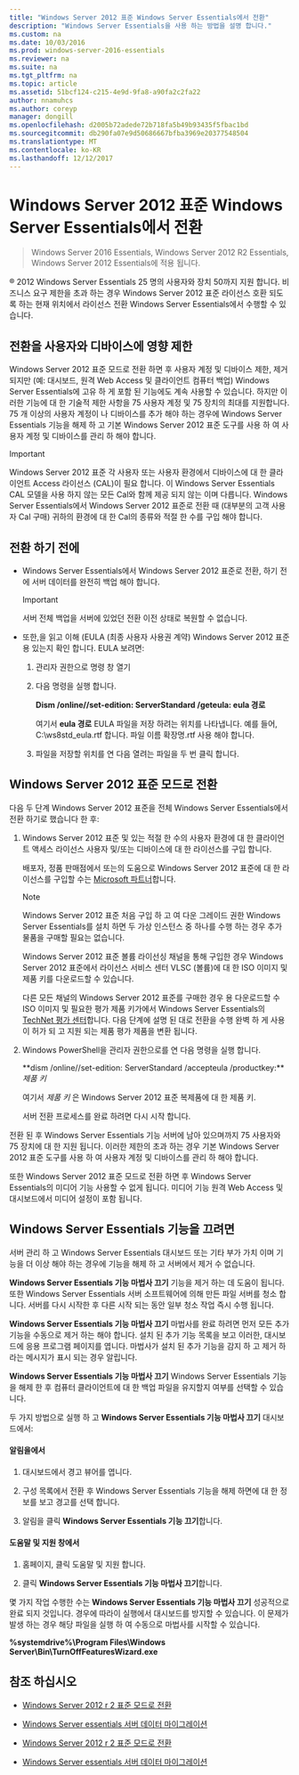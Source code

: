 ```yaml
---
title: "Windows Server 2012 표준 Windows Server Essentials에서 전환"
description: "Windows Server Essentials을 사용 하는 방법을 설명 합니다."
ms.custom: na
ms.date: 10/03/2016
ms.prod: windows-server-2016-essentials
ms.reviewer: na
ms.suite: na
ms.tgt_pltfrm: na
ms.topic: article
ms.assetid: 51bcf124-c215-4e9d-9fa8-a90fa2c2fa22
author: nnamuhcs
ms.author: coreyp
manager: dongill
ms.openlocfilehash: d2005b72adede72b718fa5b49b93435f5fbac1bd
ms.sourcegitcommit: db290fa07e9d50686667bfba3969e20377548504
ms.translationtype: MT
ms.contentlocale: ko-KR
ms.lasthandoff: 12/12/2017
---
```

# <a name="transition-from-windows-server-essentials-to-windows-server-2012-standard"></a>Windows Server 2012 표준 Windows Server Essentials에서 전환

>Windows Server 2016 Essentials, Windows Server 2012 R2 Essentials, Windows Server 2012 Essentials에 적용 됩니다.

 ® 2012 Windows Server Essentials 25 명의 사용자와 장치 50까지 지원 합니다. 비즈니스 요구 제한을 초과 하는 경우 Windows Server 2012 표준 라이선스 호환 되도록 하는 현재 위치에서 라이선스 전환 Windows Server Essentials에서 수행할 수 있습니다.  
  
## <a name="how-the-transition-affects-user-and-device-limits"></a>전환을 사용자와 디바이스에 영향 제한  
 Windows Server 2012 표준 모드로 전환 하면 후 사용자 계정 및 디바이스 제한, 제거 되지만 (예: 대시보드, 원격 Web Access 및 클라이언트 컴퓨터 백업) Windows Server Essentials에 고유 하 게 포함 된 기능에도 계속 사용할 수 있습니다. 하지만 이러한 기능에 대 한 기술적 제한 사항을 75 사용자 계정 및 75 장치의 최대를 지원합니다. 75 개 이상의 사용자 계정이 나 디바이스를 추가 해야 하는 경우에 Windows Server Essentials 기능을 해제 하 고 기본 Windows Server 2012 표준 도구를 사용 하 여 사용자 계정 및 디바이스를 관리 하 해야 합니다.  
  
> [!IMPORTANT]
>   Windows Server 2012 표준 각 사용자 또는 사용자 환경에서 디바이스에 대 한 클라이언트 Access 라이선스 (CAL)이 필요 합니다. 이 Windows Server Essentials CAL 모델을 사용 하지 않는 모든 Cal와 함께 제공 되지 않는 이며 다릅니다.  Windows Server Essentials에서 Windows Server 2012 표준로 전환 때 (대부분의 고객 사용자 Cal 구매) 귀하의 환경에 대 한 Cal의 종류와 적절 한 수를 구입 해야 합니다.  
  
## <a name="before-the-transition"></a>전환 하기 전에  
  
-   Windows Server Essentials에서 Windows Server 2012 표준로 전환, 하기 전에 서버 데이터를 완전히 백업 해야 합니다.  
  
    > [!IMPORTANT]
    >  서버 전체 백업을 서버에 있었던 전환 이전 상태로 복원할 수 없습니다.  
  
-   또한,을 읽고 이해 (EULA (최종 사용자 사용권 계약) Windows Server 2012 표준 용 있는지 확인 합니다. EULA 보려면:  
  
    1.  관리자 권한으로 명령 창 열기  
  
    2.  다음 명령을 실행 합니다.  
  
         **Dism /online//set-edition: ServerStandard /geteula: eula 경로**  
  
         여기서 **eula 경로** EULA 파일을 저장 하려는 위치를 나타냅니다. 예를 들어, C:\ws8std_eula.rtf 합니다.  파일 이름 확장명.rtf 사용 해야 합니다.  
  
    3.  파일을 저장할 위치를 연 다음 열려는 파일을 두 번 클릭 합니다.  
  
## <a name="transition-to--windows-server-2012-standard"></a>Windows Server 2012 표준 모드로 전환  
 다음 두 단계 Windows Server 2012 표준을 전체 Windows Server Essentials에서 전환 하기로 했습니다 한 후:  
  
1.  Windows Server 2012 표준 및 있는 적절 한 수의 사용자 환경에 대 한 클라이언트 액세스 라이선스 사용자 및/또는 디바이스에 대 한 라이선스를 구입 합니다.  
  
     배포자, 정품 판매점에서 또는의 도움으로 Windows Server 2012 표준에 대 한 라이선스를 구입할 수는 [Microsoft 파트너](https://pinpoint.microsoft.com/SelectCulture.aspx)합니다.  
  
    > [!NOTE]
    >  Windows Server 2012 표준 처음 구입 하 고 여 다운 그레이드 권한 Windows Server Essentials를 설치 하면 두 가상 인스턴스 중 하나를 수행 하는 경우 추가 물품을 구매할 필요는 없습니다.  
    >   
    >  Windows Server 2012 표준 볼륨 라이선싱 채널을 통해 구입한 경우 Windows Server 2012 표준에서 라이선스 서비스 센터 VLSC (볼륨)에 대 한 ISO 이미지 및 제품 키를 다운로드할 수 있습니다.  
    >   
    >  다른 모든 채널의 Windows Server 2012 표준를 구매한 경우 용 다운로드할 수 ISO 이미지 및 필요한 평가 제품 키가에서 Windows Server Essentials의 [TechNet 평가 센터](https://technet.microsoft.com/evalcenter/jj659306.aspx)합니다. 다음 단계에 설명 된 대로 전환을 수행 완벽 하 게 사용이 허가 되 고 지원 되는 제품 평가 제품을 변환 됩니다.  
  
2.  Windows PowerShell을 관리자 권한으로를 연 다음 명령을 실행 합니다.  
  
     **dism /online//set-edition: ServerStandard /accepteula /productkey:***제품 키*  
  
     여기서 *제품 키* 은 Windows Server 2012 표준 복제품에 대 한 제품 키.  
  
     서버 전환 프로세스를 완료 하려면 다시 시작 합니다.  
  
 전환 된 후 Windows Server Essentials 기능 서버에 남아 있으며까지 75 사용자와 75 장치에 대 한 지원 됩니다. 이러한 제한의 초과 하는 경우 기본 Windows Server 2012 표준 도구를 사용 하 여 사용자 계정 및 디바이스를 관리 하 해야 합니다.  
  
 또한 Windows Server 2012 표준 모드로 전환 하면 후 Windows Server Essentials의 미디어 기능 사용할 수 없게 됩니다. 미디어 기능 원격 Web Access 및 대시보드에서 미디어 설정이 포함 됩니다.  
  
## <a name="turn-off--windows-server-essentials-features"></a>Windows Server Essentials 기능을 끄려면  
 서버 관리 하 고 Windows Server Essentials 대시보드 또는 기타 부가 가치 이며 기능을 더 이상 해야 하는 경우에 기능을 해제 하 고 서버에서 제거 수 없습니다.  
  
 **Windows Server Essentials 기능 마법사 끄기** 기능을 제거 하는 데 도움이 됩니다. 또한 Windows Server Essentials 서버 소프트웨어에 의해 만든 파일 서버를 청소 합니다.  서버를 다시 시작한 후 다른 시작 되는 동안 일부 청소 작업 즉시 수행 됩니다.  
  
 **Windows Server Essentials 기능 마법사 끄기** 마법사를 완료 하려면 먼저 모든 추가 기능을 수동으로 제거 하는 해야 합니다. 설치 된 추가 기능 목록을 보고 이러한, 대시보드에 응용 프로그램 페이지를 엽니다. 마법사가 설치 된 추가 기능을 감지 하 고 제거 하 라는 메시지가 표시 되는 경우 알립니다.  
  
 **Windows Server Essentials 기능 마법사 끄기** Windows Server Essentials 기능을 해제 한 후 컴퓨터 클라이언트에 대 한 백업 파일을 유지할지 여부를 선택할 수 있습니다.  
  
 두 가지 방법으로 실행 하 고 **Windows Server Essentials 기능 마법사 끄기** 대시보드에서:  
  
#### <a name="from-the-alert"></a>알림을에서  
  
1.  대시보드에서 경고 뷰어를 엽니다.  
  
2.  구성 목록에서 전환 후 Windows Server Essentials 기능을 해제 하면에 대 한 정보를 보고 경고를 선택 합니다.  
  
3.  알림을 클릭 **Windows Server Essentials 기능 끄기**합니다.  
  
#### <a name="from-the-get-help-and-support-pane"></a>도움말 및 지원 창에서  
  
1.  홈페이지, 클릭 도움말 및 지원 합니다.  
  
2.  클릭 **Windows Server Essentials 기능 마법사 끄기**합니다.  
  
 몇 가지 작업 수행한 수는 **Windows Server Essentials 기능 마법사 끄기** 성공적으로 완료 되지 것입니다. 경우에 따라이 실행에서 대시보드를 방지할 수 있습니다. 이 문제가 발생 하는 경우 해당 파일을 실행 하 여 수동으로 마법사를 시작할 수 있습니다.  
  
 **%systemdrive%\Program Files\Windows Server\Bin\TurnOffFeaturesWizard.exe**  
  
## <a name="see-also"></a>참조 하십시오  
  

-   [Windows Server 2012 r 2 표준 모드로 전환](Transition-from-Windows-Server-2012-R2-Essentials-to-Windows-Server-2012-R2-Standard.md)  
  
-   [Windows Server essentials 서버 데이터 마이그레이션](Migrate-Server-Data-to-Windows-Server-Essentials.md)

-   [Windows Server 2012 r 2 표준 모드로 전환](../migrate/Transition-from-Windows-Server-2012-R2-Essentials-to-Windows-Server-2012-R2-Standard.md)  
  
-   [Windows Server essentials 서버 데이터 마이그레이션](../migrate/Migrate-Server-Data-to-Windows-Server-Essentials.md)


